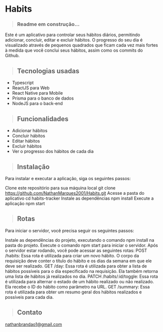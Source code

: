 # Habits

> ### Readme em construção...
Este é um aplicativo para controlar seus hábitos diários, permitindo adicionar, concluir, editar e excluir hábitos. O progresso do seu dia é visualizado através de pequenos quadrados que ficam cada vez mais fortes à medida que você conclui seus hábitos, assim como os commits do Github.

> ## Tecnologias usadas

- Typescript
- ReactJS para Web
- React Native para Mobile
- Prisma para o banco de dados
- NodeJS para o back-end

> ## Funcionalidades

- Adicionar hábitos
- Concluir hábitos
- Editar hábitos
- Excluir hábitos
- Ver o progresso dos hábitos de cada dia

> ## Instalação
Para instalar e executar a aplicação, siga os seguintes passos:

Clone este repositório para sua máquina local
git clone https://github.com/NathanMarques2001/Habits.git
Acesse a pasta do aplicativo
cd habits-tracker
Instale as dependências
npm install
Execute a aplicação
npm start

> ## Rotas
Para iniciar o servidor, você precisa seguir os seguintes passos:

Instale as dependências do projeto, executando o comando npm install na pasta do projeto.
Execute o comando npm start para iniciar o servidor.
Após o servidor estar rodando, você pode acessar as seguintes rotas:
POST /habits: Essa rota é utilizada para criar um novo hábito. O corpo da requisição deve conter o título do hábito e os dias da semana em que ele deve ser realizado.
GET /day: Essa rota é utilizada para obter a lista de hábitos possíveis para o dia especificado na requisição. Ela também retorna uma lista de hábitos já realizados no dia.
PATCH /habits/:id/toggle: Essa rota é utilizada para alternar o estado de um hábito realizado ou não realizado. Ela recebe o ID do hábito como parâmetro na URL.
GET /summary: Essa rota é utilizada para obter um resumo geral dos hábitos realizados e possíveis para cada dia.

> ## Contato
nathanbrandao1@gmail.com

